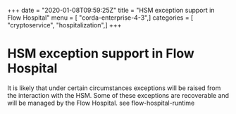 +++
date = "2020-01-08T09:59:25Z"
title = "HSM exception support in Flow Hospital"
menu = [ "corda-enterprise-4-3",]
categories = [ "cryptoservice", "hospitalization",]
+++


# HSM exception support in Flow Hospital

It is likely that under certain circumstances exceptions will be raised from the interaction with the HSM.
            Some of these exceptions are recoverable and will be managed by the Flow Hospital.  see flow-hospital-runtime


